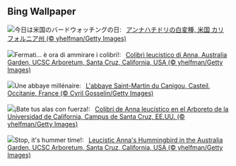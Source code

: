 ## Bing Wallpaper
![](https://www.bing.com/th?id=OHR.LeucisticHummingbird_JA-JP4843663786_UHD.jpg&w=1000)今日は米国のバードウォッチングの日:&nbsp;&ensp;[アンナハチドリの白変種, 米国 カリフォルニア州 (© yhelfman/Getty Images)](https://www.bing.com/th?id=OHR.LeucisticHummingbird_JA-JP4843663786_UHD.jpg)
<br><br/>
![](https://www.bing.com/th?id=OHR.LeucisticHummingbird_IT-IT7331627780_UHD.jpg&w=1000)Fermati… è ora di ammirare i colibrì!:&nbsp;&ensp;[Colibrì leucistico di Anna, Australia Garden, UCSC Arboretum, Santa Cruz, California, USA (© yhelfman/Getty Images)](https://www.bing.com/th?id=OHR.LeucisticHummingbird_IT-IT7331627780_UHD.jpg)
<br><br/>
![](https://www.bing.com/th?id=OHR.Canigou_FR-FR9013566099_UHD.jpg&w=1000)Une abbaye millénaire:&nbsp;&ensp;[L'abbaye Saint-Martin du Canigou, Casteil, Occitanie, France (© Cyril Gosselin/Getty Images)](https://www.bing.com/th?id=OHR.Canigou_FR-FR9013566099_UHD.jpg)
<br><br/>
![](https://www.bing.com/th?id=OHR.LeucisticHummingbird_ES-ES2319692244_UHD.jpg&w=1000)¡Bate tus alas con fuerza!:&nbsp;&ensp;[Colibrí de Anna leucístico en el Arboreto de la Universidad de California, Campus de Santa Cruz, EE.UU. (© yhelfman/Getty Images)](https://www.bing.com/th?id=OHR.LeucisticHummingbird_ES-ES2319692244_UHD.jpg)
<br><br/>
![](https://www.bing.com/th?id=OHR.LeucisticHummingbird_EN-GB5146934481_UHD.jpg&w=1000)Stop, it's hummer time!:&nbsp;&ensp;[Leucistic Anna's Hummingbird in the Australia Garden, UCSC Arboretum, Santa Cruz, California, USA (© yhelfman/Getty Images)](https://www.bing.com/th?id=OHR.LeucisticHummingbird_EN-GB5146934481_UHD.jpg)
<br><br/>

